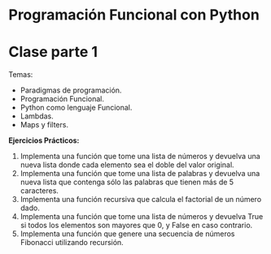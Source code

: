 # Programación Funcional con Python

# Clase parte 1
Temas:
- Paradigmas de programación.
- Programación Funcional.
- Python como lenguaje Funcional.
- Lambdas.
- Maps y filters.

**Ejercicios Prácticos:**

1. Implementa una función que tome una lista de números y devuelva una nueva lista
donde cada elemento sea el doble del valor original.
2. Implementa una función que tome una lista de palabras y devuelva una nueva lista que
contenga sólo las palabras que tienen más de 5 caracteres.
3. Implementa una función recursiva que calcula el factorial de un número dado.
4. Implementa una función que tome una lista de números y devuelva True si todos los
elementos son mayores que 0, y False en caso contrario.
5. Implementa una función que genere una secuencia de números Fibonacci utilizando
recursión.

